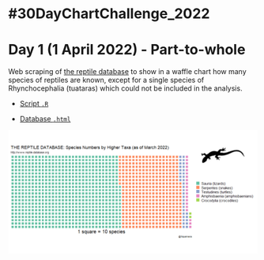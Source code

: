 # #30DayChartChallenge_2022

# Day 1 (1 April 2022) - Part-to-whole

Web scraping of [the reptile database](http://www.reptile-database.org/db-info/SpeciesStat.html) to show in a waffle chart  how many species of reptiles are known, except for a single species of Rhynchocephalia (tuataras) which could not be included in the analysis.

- [Script `.R`](https://github.com/fblpalmeira/30DayChartChallenge_2022/blob/main/30dayschallenge_day1.R)

- [Database `.html`](http://www.reptile-database.org/db-info/SpeciesStat.html)

<img src="https://github.com/fblpalmeira/30DayChartChallenge_2022/blob/main/30dayschallenge_day1.png">
